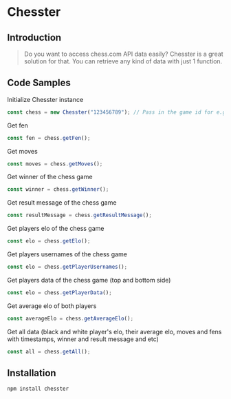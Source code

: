 # Chesster

## Introduction

> Do you want to access chess.com API data easily? Chesster is a great solution for that. You can retrieve any kind of data with just 1 function.

## Code Samples

Initialize Chesster instance

```js
const chess = new Chesster("123456789"); // Pass in the game id for e.g: https://www.chess.com/game/live/123456789
```

Get fen

```js
const fen = chess.getFen();
```

Get moves

```js
const moves = chess.getMoves();
```

Get winner of the chess game

```js
const winner = chess.getWinner();
```

Get result message of the chess game

```js
const resultMessage = chess.getResultMessage();
```

Get players elo of the chess game

```js
const elo = chess.getElo();
```

Get players usernames of the chess game

```js
const elo = chess.getPlayerUsernames();
```

Get players data of the chess game (top and bottom side)

```js
const elo = chess.getPlayerData();
```

Get average elo of both players

```js
const averageElo = chess.getAverageElo();
```

Get all data (black and white player's elo, their average elo, moves and fens with timestamps, winner and result message and etc)

```js
const all = chess.getAll();
```

## Installation

```
npm install chesster
```
